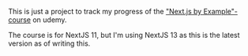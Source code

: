 This is just a project to track my progress of the ["Next.js by Example"-course](https://flyeralarm.udemy.com/course/nextjs-by-example/) on udemy.

The course is for NextJS 11, but I'm using NextJS 13 as this is the latest version as of writing this.
